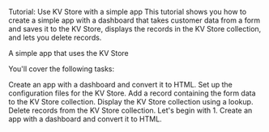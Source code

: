 Tutorial: Use KV Store with a simple app
This tutorial shows you how to create a simple app with a dashboard that takes customer data from a form and saves it to the KV Store, displays the records in the KV Store collection, and lets you delete records.

A simple app that uses the KV Store

You'll cover the following tasks:

Create an app with a dashboard and convert it to HTML.
Set up the configuration files for the KV Store.
Add a record containing the form data to the KV Store collection.
Display the KV Store collection using a lookup.
Delete records from the KV Store collection.
Let's begin with 1. Create an app with a dashboard and convert it to HTML.